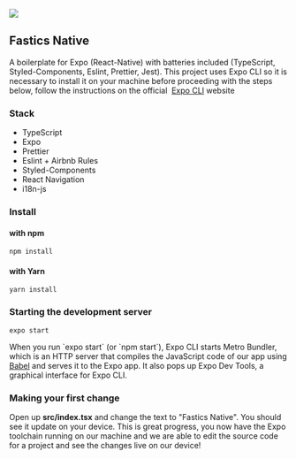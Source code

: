 ![](https://user-images.githubusercontent.com/3766024/105522456-2bf1fa00-5cd5-11eb-85a1-33472541ba55.png)

## Fastics Native

A boilerplate for Expo (React-Native) with batteries included (TypeScript, Styled-Components, Eslint, Prettier, Jest). This project uses Expo CLI so it is necessary to install it on your machine before proceeding with the steps below, follow the instructions on the official  [Expo CLI](https://docs.expo.io/get-started/installation/) website

### Stack

- TypeScript
- Expo
- Prettier
- Eslint + Airbnb Rules
- Styled-Components
- React Navigation
- i18n-js

### Install

#### with npm

```shell
npm install
```

#### with Yarn

```shell
yarn install
```

### Starting the development server

```shell
expo start
```

When you run \`expo start\` (or \`npm start\`), Expo CLI starts Metro Bundler, which is an HTTP server that compiles the JavaScript code of our app using [Babel](https://babeljs.io/) and serves it to the Expo app. It also pops up Expo Dev Tools, a graphical interface for Expo CLI.

### Making your first change

Open up **src/index.tsx** and change the text to "Fastics Native". You should see it update on your device. This is great progress, you now have the Expo toolchain running on our machine and we are able to edit the source code for a project and see the changes live on our device!
